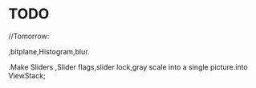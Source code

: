 #  TODO

//Tomorrow:

,bitplane,Histogram,blur.


.Make Sliders ,Slider flags,slider lock,gray scale into a single picture.into ViewStack;
